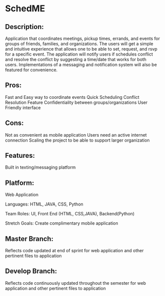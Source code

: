 # SchedME 
 
## Description:  
Application that coordinates meetings, pickup times, errands, and events for groups of friends, families, and organizations. The users will get a simple and intuitive experience that allows one to be able to set, request, and rsvp for a specific event. The application will notify users if schedules conflict and resolve the conflict by suggesting a time/date that works for both users. Implementations of a messaging and notification system will also be featured for convenience.  
 
## Pros: 
Fast and Easy way to coordinate events 
Quick Scheduling Conflict Resolution Feature 
Confidentiality between groups/organizations 
User Friendly interface 
 
## Cons: 
Not as convenient as mobile application 
Users need an active internet connection 
Scaling the project to be able to support larger organization 
 
## Features: 
Built in texting/messaging platform 
 
## Platform: 
Web Application  
 
Languages: HTML, JAVA, CSS, Python 
 
Team Roles: UI, Front End (HTML, CSS,JAVA), Backend(Python) 
 
Stretch Goals: 
Create complimentary mobile application 

## Master Branch:
Reflects code updated at end of sprint for web application and other pertinent files to application

## Develop Branch:
Reflects code continuously updated throughout the semester for web application and other pertinent files to application
